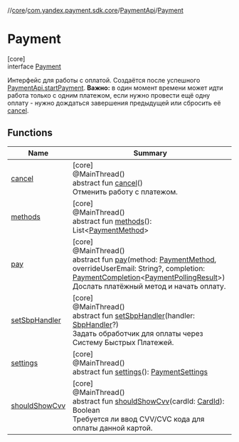 //[core](../../../../index.md)/[com.yandex.payment.sdk.core](../../index.md)/[PaymentApi](../index.md)/[Payment](index.md)

# Payment

[core]\
interface [Payment](index.md)

Интерфейс для работы с оплатой. Создаётся после успешного [PaymentApi.startPayment](../start-payment.md). **Важно:** в один момент времени может идти работа только с одним платежом, если нужно провести ещё одну оплату - нужно дождаться завершения предыдущей или сбросить её [cancel](cancel.md).

## Functions

| Name | Summary |
|---|---|
| [cancel](cancel.md) | [core]<br>@MainThread()<br>abstract fun [cancel](cancel.md)()<br>Отменить работу с платежом. |
| [methods](methods.md) | [core]<br>@MainThread()<br>abstract fun [methods](methods.md)(): List<[PaymentMethod](../../../com.yandex.payment.sdk.core.data/-payment-method/index.md)> |
| [pay](pay.md) | [core]<br>@MainThread()<br>abstract fun [pay](pay.md)(method: [PaymentMethod](../../../com.yandex.payment.sdk.core.data/-payment-method/index.md), overrideUserEmail: String?, completion: [PaymentCompletion](../../index.md#152061939%2FClasslikes%2F-2113150450)<[PaymentPollingResult](../../../com.yandex.payment.sdk.core.data/-payment-polling-result/index.md)>)<br>Дослать платёжный метод и начать оплату. |
| [setSbpHandler](set-sbp-handler.md) | [core]<br>@MainThread()<br>abstract fun [setSbpHandler](set-sbp-handler.md)(handler: [SbpHandler](../../../com.yandex.payment.sdk.core.data/-sbp-handler/index.md)?)<br>Задать обработчик для оплаты через Систему Быстрых Платежей. |
| [settings](settings.md) | [core]<br>@MainThread()<br>abstract fun [settings](settings.md)(): [PaymentSettings](../../../com.yandex.payment.sdk.core.data/-payment-settings/index.md) |
| [shouldShowCvv](should-show-cvv.md) | [core]<br>@MainThread()<br>abstract fun [shouldShowCvv](should-show-cvv.md)(cardId: [CardId](../../../com.yandex.payment.sdk.core.data/-card-id/index.md)): Boolean<br>Требуется ли ввод CVV/CVC кода для оплаты данной картой. |
